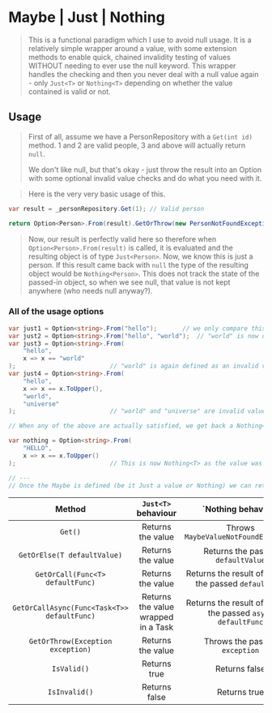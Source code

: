 # Maybe | Just | Nothing

> This is a functional paradigm which I use to avoid null usage. It is a relatively simple wrapper around a value, with some extension methods to enable quick, chained invalidity testing of values WITHOUT needing to ever use the null keyword. This wrapper handles the checking and then you never deal with a null value again - only `Just<T>` or `Nothing<T>` depending on whether the value contained is valid or not.

## Usage

> First of all, assume we have a PersonRepository with a `Get(int id)` method. 1 and 2 are valid people, 3 and above will actually return `null`.
>
> We don't like null, but that's okay - just throw the result into an Option with some optional invalid value checks and do what you need with it.

> Here is the very very basic usage of this.

```cs
var result = _personRepository.Get(1); // Valid person

return Option<Person>.From(result).GetOrThrow(new PersonNotFoundException());
```

> Now, our result is perfectly valid here so therefore when `Option<Person>.From(result)` is called, it is evaluated and the resulting object is of type `Just<Person>`. Now, we know this is just a person.
> If this result came back with `null` the type of the resulting object would be `Nothing<Person>`. This does not track the state of the passed-in object, so when we see null, that value is not kept anywhere (who needs null anyway?).

### All of the usage options

```cs
var just1 = Option<string>.From("hello");		// we only compare this against null
var just2 = Option<string>.From("hello", "world"); 	// "world" is now defined as an invalid value
var just3 = Option<string>.From(
	"hello",
	x => x == "world"
);							// "world" is again defined as an invalid value, but via a predicate
var just4 = Option<string>.From(
	"hello",
	x => x == x.ToUpper(),
	"world",
	"universe"
);							// "world" and "universe" are invalid values, as are any fully upper-case strings...

// When any of the above are actually satisfied, we get back a Nothing<T> like so

var nothing = Option<string>.From(
	"HELLO",
	x => x == x.ToUpper()
);							// This is now Nothing<T> as the value was uppercase, thus satisfied the predicate

// ---
// Once the Maybe is defined (be it Just a value or Nothing) we can retrieve its value whilst defining a default behaviour if the value is invalid.
```

| Method 					| `Just<T>` behaviour 			| `Nothing<T> behaviour 					|
| :-------------------------------------------: | :-----------------------------------: | :-----------------------------------------------------------: |
| `Get()` 					| Returns the value 			| Throws `MaybeValueNotFoundException` 				|
| `GetOrElse(T defaultValue)` 			| Returns the value 			| Returns the passed `defaultValue` 				|
| `GetOrCall(Func<T> defaultFunc)` 		| Returns the value 			| Returns the result of running the passed `defaultFunc` 	|
| `GetOrCallAsync(Func<Task<T>> defaultFunc)` 	| Returns the value wrapped in a Task 	| Returns the result of running the passed `async defaultFunc` 	|
| `GetOrThrow(Exception exception)` 		| Returns the value 			| Throws the passed `exception` 				|
| `IsValid()` 					| Returns true 				| Returns false 						|
| `IsInvalid()` 				| Returns false 			| Returns true 							|
